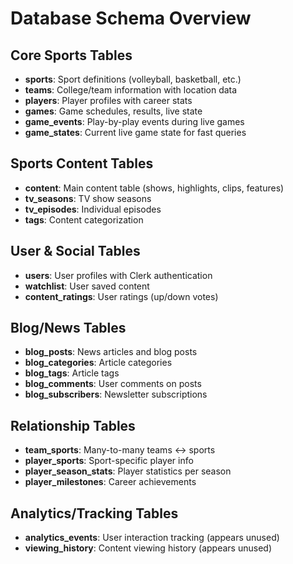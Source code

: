 # Database Schema Overview

## Core Sports Tables
- **sports**: Sport definitions (volleyball, basketball, etc.)
- **teams**: College/team information with location data  
- **players**: Player profiles with career stats
- **games**: Game schedules, results, live state
- **game_events**: Play-by-play events during live games
- **game_states**: Current live game state for fast queries

## Sports Content Tables  
- **content**: Main content table (shows, highlights, clips, features)
- **tv_seasons**: TV show seasons
- **tv_episodes**: Individual episodes
- **tags**: Content categorization

## User & Social Tables
- **users**: User profiles with Clerk authentication
- **watchlist**: User saved content
- **content_ratings**: User ratings (up/down votes)

## Blog/News Tables
- **blog_posts**: News articles and blog posts
- **blog_categories**: Article categories
- **blog_tags**: Article tags  
- **blog_comments**: User comments on posts
- **blog_subscribers**: Newsletter subscriptions

## Relationship Tables
- **team_sports**: Many-to-many teams ↔ sports
- **player_sports**: Sport-specific player info
- **player_season_stats**: Player statistics per season
- **player_milestones**: Career achievements

## Analytics/Tracking Tables
- **analytics_events**: User interaction tracking (appears unused)
- **viewing_history**: Content viewing history (appears unused)